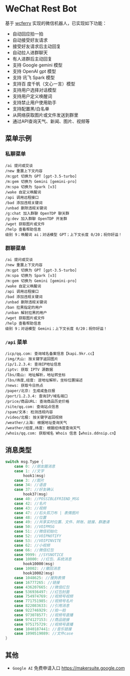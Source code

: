 # WeChat Rest Bot

基于 [wcferry](https://github.com/opentdp/wechat-rest/tree/master/wcferry) 实现的微信机器人，已实现如下功能：

- 自动回应拍一拍
- 自动接受好友请求
- 接受好友请求后主动回复
- 自动拉人进群聊天
- 有人进群后主动回复
- 支持 Google gemini 模型
- 支持 OpenAI gpt 模型
- 支持 讯飞 Spark 模型
- 支持百 度千帆（文心一言）模型
- 支持用户选择对话模型
- 支持用户定义唤醒词
- 支持禁止用户使用助手
- 支持配置黑/白名单
- 从网络获取图片或文件发送到群里
- 通过API查询天气、新闻、图片、视频等

## 菜单示例

### 私聊菜单

```text
/ai 提问或交谈
/new 重置上下文内容
/m:gpt 切换为 GPT [gpt-3.5-turbo]
/m:gem 切换为 Gemini [gemini-pro]
/m:spa 切换为 Spark [v3]
/wake 自定义唤醒词
/api 调用远程接口
/bad 添加违规关键词
/unbad 删除违规关键词
/g:chat 加入群聊 OpenTDP 聊天群
/g:dev 加入群聊 OpenTDP 开发群
/wget 获取图片或文件
/help 查看帮助信息
级别 9；唤醒词 ai；对话模型 GPT；上下文长度 0/20；祝你好运！
```

### 群聊菜单

```text
/ai 提问或交谈
/new 重置上下文内容
/m:gpt 切换为 GPT [gpt-3.5-turbo]
/m:spa 切换为 Spark [v3]
/m:gem 切换为 Gemini [gemini-pro]
/wake 自定义唤醒词
/api 调用远程接口
/bad 添加违规关键词
/unbad 删除违规关键词
/ban 拉黑指定的用户
/unban 解封拉黑的用户
/wget 获取图片或文件
/help 查看帮助信息
级别 9；对话模型 Gemini；上下文长度 0/20；祝你好运！
```

### `/api` 菜单

```text
/icp/qq.com: 查询域名备案信息【kapi.9kr.cc】
/img/大山: 按关键字返回图片
/ip/1.2.3.4: 查询IP地址信息
/iptv: 获取 IPTV 源数据
/lbs/南山: 地址解析，地址转坐标
/lbs/纬度,经度: 逆地址解析，坐标位置描述
/news: 获取今日热点
/paper/北京: 生成咸鱼日报
/port/1.2.3.4: 查询IP/域名端口
/price/商品URL: 查询商品历史价格
/site/qq.com: 查询站点信息
/spam/文本: 检测违规内容
/video/北极: 按关键字返回视频
/weather/上海: 根据地址查询天气
/weather/经度,纬度: 根据经纬度查询天气
/whois/qq.com: 获取域名 Whois 信息【whois.ddnsip.cn】
```

## 消息类型

```go
switch msg.Type {
    case 0: //朋友圈消息
    case 1: //文字
        hook1(msg)
    case 3: //图片
    case 34: //语音
    case 37: //好友确认
        hook37(msg)
    case 40: //POSSIBLEFRIEND_MSG
    case 42: //名片
    case 43: //视频
    case 47: //石头剪刀布 | 表情图片
    case 48: //位置
    case 49: //共享实时位置、文件、转账、链接、群邀请
    case 50: //VOIPMSG
    case 51: //微信初始化
    case 52: //VOIPNOTIFY
    case 53: //VOIPINVITE
    case 62: //小视频
    case 66: //微信红包
    case 9999: //SYSNOTICE
    case 10000: //红包、系统消息
        hook10000(msg)
    case 10002: //撤回消息
        hook10002(msg)
    case 1048625: //搜狗表情
    case 16777265: //链接
    case 436207665: //微信红包
    case 536936497: //红包封面
    case 754974769: //视频号视频
    case 771751985: //视频号名片
    case 822083633: //引用消息
    case 922746929: //拍一拍
    case 973078577: //视频号直播
    case 974127153: //商品链接
    case 975175729: //视频号直播
    case 1040187441: //音乐链接
    case 1090519089: //文件case
}
```

## 其他

- `Google AI` 免费申请入口 <https://makersuite.google.com>
